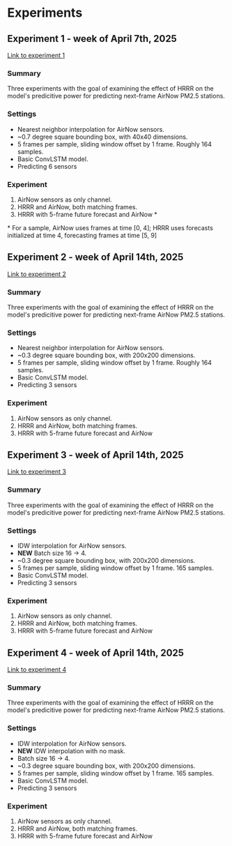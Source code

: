 # Experiments
## Experiment 1 - week of April 7th, 2025
[Link to experiment 1](results/experiment-1/README.md)
### Summary
Three experiments with the goal of examining the effect of HRRR on the model's predicitive power for predicting next-frame AirNow PM2.5 stations.

### Settings
- Nearest neighbor interpolation for AirNow sensors.
- ~0.7 degree square bounding box, with 40x40 dimensions.
- 5 frames per sample, sliding window offset by 1 frame. Roughly 164 samples.
- Basic ConvLSTM model.
- Predicting 6 sensors

### Experiment
1. AirNow sensors as only channel.
2. HRRR and AirNow, both matching frames.
3. HRRR with 5-frame future forecast and AirNow \*

\* For a sample, AirNow uses frames at time [0, 4]; HRRR uses forecasts initialized at time 4, forecasting frames at time [5, 9]

## Experiment 2 - week of April 14th, 2025
[Link to experiment 2](results/experiment-2/README.md)
### Summary
Three experiments with the goal of examining the effect of HRRR on the model's predicitive power for predicting next-frame AirNow PM2.5 stations.

### Settings
- Nearest neighbor interpolation for AirNow sensors.
- ~0.3 degree square bounding box, with 200x200 dimensions.
- 5 frames per sample, sliding window offset by 1 frame. Roughly 164 samples.
- Basic ConvLSTM model.
- Predicting 3 sensors

### Experiment
1. AirNow sensors as only channel.
2. HRRR and AirNow, both matching frames.
3. HRRR with 5-frame future forecast and AirNow

## Experiment 3 - week of April 14th, 2025
[Link to experiment 3](results/experiment-3/README.md)
### Summary
Three experiments with the goal of examining the effect of HRRR on the model's predicitive power for predicting next-frame AirNow PM2.5 stations.
### Settings
- IDW interpolation for AirNow sensors.
- **NEW** Batch size 16 -> 4.
- ~0.3 degree square bounding box, with 200x200 dimensions.
- 5 frames per sample, sliding window offset by 1 frame. 165 samples.
- Basic ConvLSTM model.
- Predicting 3 sensors
### Experiment
1. AirNow sensors as only channel.
2. HRRR and AirNow, both matching frames.
3. HRRR with 5-frame future forecast and AirNow

## Experiment 4 - week of April 14th, 2025
[Link to experiment 4](results/experiment-4/README.md)
### Summary
Three experiments with the goal of examining the effect of HRRR on the model's predicitive power for predicting next-frame AirNow PM2.5 stations.
### Settings
- IDW interpolation for AirNow sensors.
- **NEW** IDW interpolation with no mask.
- Batch size 16 -> 4.
- ~0.3 degree square bounding box, with 200x200 dimensions.
- 5 frames per sample, sliding window offset by 1 frame. 165 samples.
- Basic ConvLSTM model.
- Predicting 3 sensors
### Experiment
1. AirNow sensors as only channel.
2. HRRR and AirNow, both matching frames.
3. HRRR with 5-frame future forecast and AirNow
